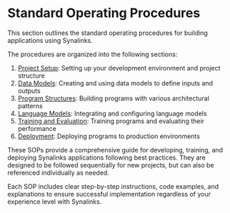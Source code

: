 # Standard Operating Procedures

This section outlines the standard operating procedures for building applications using Synalinks.

The procedures are organized into the following sections:

1. [Project Setup](./01-project-setup.md): Setting up your development environment and project structure
2. [Data Models](./02-data-models.md): Creating and using data models to define inputs and outputs
3. [Program Structures](./03-program-structures.md): Building programs with various architectural patterns
4. [Language Models](./04-language-models.md): Integrating and configuring language models
5. [Training and Evaluation](./05-training-and-evaluation.md): Training programs and evaluating their performance
6. [Deployment](./06-deployment.md): Deploying programs to production environments

These SOPs provide a comprehensive guide for developing, training, and deploying Synalinks applications following best practices. They are designed to be followed sequentially for new projects, but can also be referenced individually as needed.

Each SOP includes clear step-by-step instructions, code examples, and explanations to ensure successful implementation regardless of your experience level with Synalinks. 
